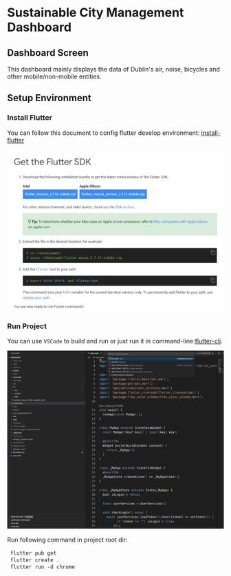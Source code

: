 # Sustainable City Management Dashboard

## Dashboard Screen

This dashboard mainly displays the data of Dublin's air, noise, bicycles and other mobile/non-mobile entities.

## Setup Environment

### Install Flutter

You can follow this document to config flutter develop environment: [install-flutter](https://docs.flutter.dev/get-started/install/macos)

![install-flutter!](./doc-img/flutter_sdk.png)


### Run Project
You can use `VSCode` to build and run or just run it in command-line:[flutter-cli](https://docs.flutter.dev/reference/flutter-cli).

![vscode-run!](./doc-img/vscode-flutter.png)

Run following command in project root dir:

```
 flutter pub get
 flutter create .
 flutter run -d chrome
```